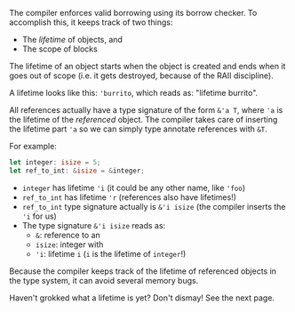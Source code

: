 The compiler enforces valid borrowing using its borrow checker. To accomplish
this, it keeps track of two things:
* The *lifetime* of objects, and
* The scope of blocks

The lifetime of an object starts when the object is created and ends when it
goes out of scope (i.e. it gets destroyed, because of the RAII discipline).

A lifetime looks like this: `'burrito`, which reads as: "lifetime burrito".

All references actually have a type signature of the form `&'a T`, where
`'a` is the lifetime of the *referenced* object. The compiler takes care of
inserting the lifetime part `'a` so we can simply type annotate references with
`&T`.

For example:

``` rust
let integer: isize = 5;
let ref_to_int: &isize = &integer;
```

* `integer` has lifetime `'i` (it could be any other name, like `'foo`)
* `ref_to_int` has lifetime `'r` (references also have lifetimes!)
* `ref_to_int` type signature actually is `&'i isize` (the compiler inserts the
  `'i` for us)
* The type signature `&'i isize` reads as:
  * `&`: reference to an
  * `isize`: integer with
  * `'i`: lifetime `i` (`i` is the lifetime of `integer`!)

Because the compiler keeps track of the lifetime of referenced objects in the
type system, it can avoid several memory bugs.

Haven't grokked what a lifetime is yet? Don't dismay! See the next page.
